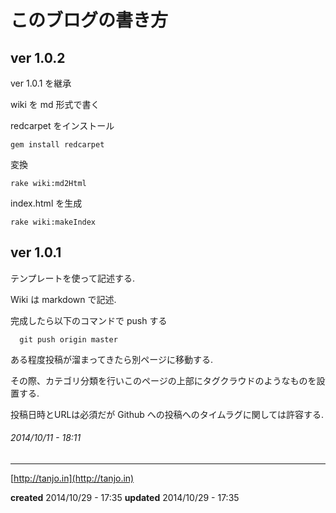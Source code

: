 # このブログの書き方

## ver 1.0.2

ver 1.0.1 を継承

wiki を md 形式で書く

redcarpet をインストール

```
gem install redcarpet
```

変換

```
rake wiki:md2Html
```

index.html を生成

```
rake wiki:makeIndex
```

## ver 1.0.1

テンプレートを使って記述する.

Wiki は markdown で記述.

完成したら以下のコマンドで push する

```
  git push origin master
```

ある程度投稿が溜まってきたら別ページに移動する.

その際、カテゴリ分類を行いこのページの上部にタグクラウドのようなものを設置する.

投稿日時とURLは必須だが Github への投稿へのタイムラグに関しては許容する.


###### *2014/10/11 - 18:11*

---

[http://tanjo.in](http://tanjo.in)

**created** 2014/10/29 - 17:35
**updated** 2014/10/29 - 17:35

